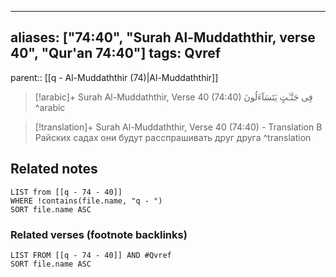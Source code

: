 
---
aliases: ["74:40", "Surah Al-Muddaththir, verse 40", "Qur'an 74:40"]
tags: Qvref
---

parent:: [[q - Al-Muddaththir (74)|Al-Muddaththir]]

> [!arabic]+ Surah Al-Muddaththir, Verse 40 (74:40)
> <span class="quran-arabic">فِى جَنَّـٰتٍ يَتَسَآءَلُونَ</span>
^arabic

> [!translation]+ Surah Al-Muddaththir, Verse 40 (74:40) - Translation
> В Райских садах они будут расспрашивать друг друга
^translation



## Related notes
```dataview
LIST from [[q - 74 - 40]]
WHERE !contains(file.name, "q - ")
SORT file.name ASC
```

### Related verses (footnote backlinks)
```dataview
LIST FROM [[q - 74 - 40]] AND #Qvref
SORT file.name ASC
```

